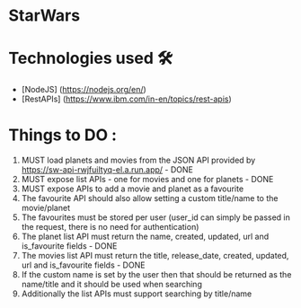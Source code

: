 # StarWars

# Technologies used 🛠️

- [NodeJS] (https://nodejs.org/en/)
- [RestAPIs] (https://www.ibm.com/in-en/topics/rest-apis)

# Things to DO :
1. MUST load planets and movies from the JSON API provided by https://sw-api-rwjfuiltyq-el.a.run.app/ - DONE
2. MUST expose list APIs - one for movies and one for planets - DONE
3. MUST expose APIs to add a movie and planet as a favourite
4. The favourite API should also allow setting a custom title/name to the movie/planet
5. The favourites must be stored per user (user_id can simply be passed in the request, there is no need for authentication)
6. The planet list API must return the name, created, updated, url and is_favourite fields - DONE
7. The movies list API must return the title, release_date, created, updated, url and is_favourite fields - DONE
8. If the custom name is set by the user then that should be returned as the name/title and it should be used when searching
9. Additionally the list APIs must support searching by title/name
